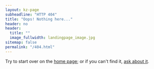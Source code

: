 ```yaml
---
layout: kz-page
subheadline: "HTTP 404"
title: "Oops! Nothing here..."
header: no
header:
  title: ""
  image_fullwidth: landingpage_image.jpg
sitemap: false
permalink: "/404.html"
---
```


Try to start over on the [home page]({{site.baseurl}}/); or if you can't find it, [ask about it](mailto:hello@karina.io).
